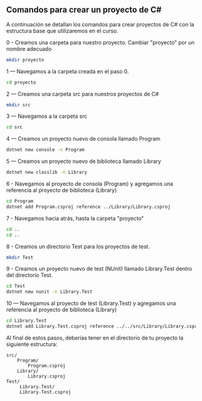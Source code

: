 ## Comandos para crear un proyecto de C#


A continuación se detallan los comandos para crear proyectos de C# con la estructura base que utilizaremos en el curso.

0 - Creamos una carpeta para nuestro proyecto. Cambiar "proyecto" por un nombre adecuado

```bash
mkdir proyecto
```

1 — Navegamos a la carpeta creada en el paso 0.

```bash
cd proyecto
```

2 — Creamos una carpeta src para nuestros proyectos de C#

```bash
mkdir src
```

3 — Navegamos a la carpeta src

```bash
cd src
```

4 — Creamos un proyecto nuevo de consola llamado Program

```bash
dotnet new console -n Program
```

5 — Creamos un proyecto nuevo de biblioteca llamado Library

```bash
dotnet new classlib -n Library
```

6 - Navegamos al proyecto de consola (Program) y agregamos una referencia al proyecto de biblioteca (Library)

```bash
cd Program
dotnet add Program.csproj reference ../Library/Library.csproj
```

7 - Navegamos hacia atrás, hasta la carpeta "proyecto"

```bash
cd ..
cd ..
```

8 - Creamos un directorio Test para los proyectos de test.

```bash
mkdir Test
```

9 - Creamos un proyecto nuevo de test (NUnit) llamado Library.Test dentro del directorio Test.

```bash
cd Test
dotnet new nunit -n Library.Test
```

10 — Navegamos al proyecto de test (Library.Test) y agregamos una referencia al proyecto de biblioteca (Library)

```bash
cd Library.Test
dotnet add Library.Test.csproj reference ../../src/Library/Library.csproj
```


Al final de estos pasos, deberías tener en el directorio de tu proyecto la siguiente estructura:

```
src/
    Program/
        Program.csproj
    Library/
        Library.csproj
Test/
     Library.Test/
     Library.Test.csproj
```
